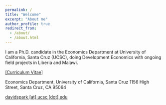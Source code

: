 ```yaml
---
permalink: /
title: "Welcome"
excerpt: "About me"
author_profile: true
redirect_from: 
  - /about/
  - /about.html
---
```



I am  a Ph.D. candidate in the Economics Department at University of California, Santa Cruz (UCSC), doing Development Economics with ongoing field projects in Liberia and Malawi. 

[[Curriculum Vitae]](https://dshpark.github.io/files/CV_DavidSunghoPark_20200511.pdf.)

Economics Department, University of California, Santa Cruz
1156 High Street, Santa Cruz, CA 95064

[davidspark [at] ucsc [dot] edu](mailto:davidspark@ucsc.edu)
